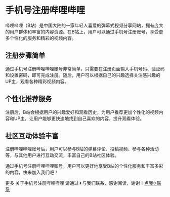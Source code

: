 # 手机号注册哔哩哔哩

哔哩哔哩（B站）是中国大陆的一家年轻人喜爱的弹幕式视频分享网站，拥有庞大的用户群体和丰富的内容资源。在B站上，用户可以通过手机号注册账号，享受更多个性化的服务和精彩的视频内容。

## 注册步骤简单

通过手机号注册哔哩哔哩账号非常简单，只需要在注册页面输入手机号码、验证码和设置密码，即可完成注册。随后，用户可以根据自己的兴趣选择关注感兴趣的UP主，观看各种精彩视频内容。

## 个性化推荐服务

注册后，B站会根据用户的兴趣爱好和观看历史，为用户推荐更加个性化的视频内容和UP主，让用户能够更快速地找到自己喜欢的内容，提升观看体验。

## 社区互动体验丰富

注册哔哩哔哩账号后，用户可以参与B站的弹幕评论、投稿视频、参与各种活动等，与其他用户进行互动交流，丰富自己的B站社区体验。

通过手机号注册哔哩哔哩账号，用户可以更好地享受B站的个性化服务和丰富多彩的内容，快来加入我们吧！

更多 关于手机号注册哔哩哔哩 请通过✈与我们联系，感谢阅读，谢谢！[点我✈联系](https://b.k02.cc)